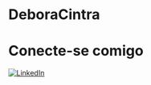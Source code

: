 # DeboraCintra #
# Conecte-se comigo #
[![LinkedIn](https://img.shields.io/badge/LinkedIn-0077B5?style=for-the-badge&logo=linkedin&logoColor=white)](https://www.linkedin.com/in/dbrcl/)